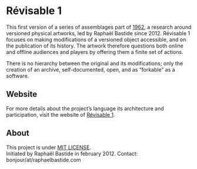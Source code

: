 # Révisable 1

This first version of a series of assemblages part of [1962](http://raphaelbastide.com/1962/), a research around versioned physical artworks, led by Raphaël Bastide since 2012. Révisable 1 focuses on making modifications of a versioned object accessible, and on the publication of its history. The artwork therefore questions both online and offline audiences and players by offering them a finite set of actions.

There is no hierarchy between the original and its modifications; only the creation of an archive, self-documented, open, and as “forkable” as a software.

## Website

For more details about the project’s language its architecture and participation, visit the website of [Révisable 1](http://raphaelbastide.com/revisables/).

## About

This project is under [MIT LICENSE](http://raphael.mit-license.org/).  
Initiated by Raphaël Bastide in february 2012.
Contact: bonjour/at/raphaelbastide.com
